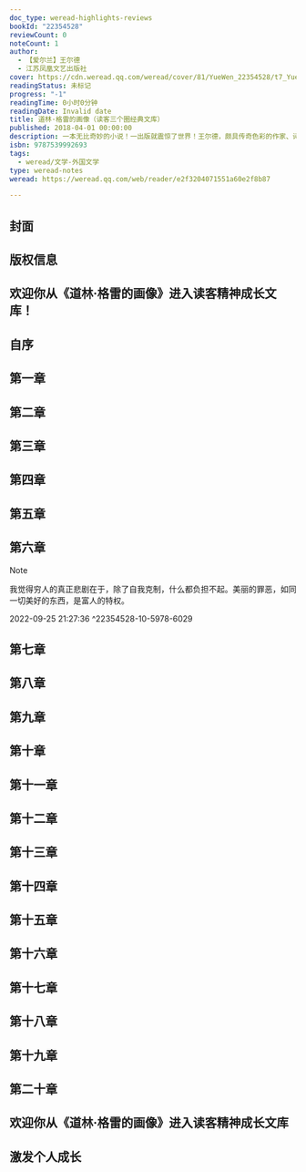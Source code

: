 ```yaml
---
doc_type: weread-highlights-reviews
bookId: "22354528"
reviewCount: 0
noteCount: 1
author:
  - 【爱尔兰】王尔德
  - 江苏凤凰文艺出版社
cover: https://cdn.weread.qq.com/weread/cover/81/YueWen_22354528/t7_YueWen_22354528.jpg
readingStatus: 未标记
progress: "-1"
readingTime: 0小时0分钟
readingDate: Invalid date
title: 道林·格雷的画像（读客三个圈经典文库）
published: 2018-04-01 00:00:00
description: 一本无比奇妙的小说！一出版就震惊了世界！王尔德，颇具传奇色彩的作家、诗人、剧作家，英国唯美主义运动的倡导者。《道林·格雷的画像》是他仅有的一部长篇小说。这个永葆青春的美少年的故事，是作者王尔德传奇一生的生动写照，探索美与道德的至高之作。19世纪末也因此被称为“道林的时代”。
isbn: 9787539992693
tags:
  - weread/文学-外国文学
type: weread-notes
weread: https://weread.qq.com/web/reader/e2f3204071551a60e2f8b87

---
```



## 封面

## 版权信息

## 欢迎你从《道林·格雷的画像》进入读客精神成长文库！

## 自序

## 第一章

## 第二章

## 第三章

## 第四章

## 第五章

## 第六章

> [!NOTE] 
> 我觉得穷人的真正悲剧在于，除了自我克制，什么都负担不起。美丽的罪恶，如同一切美好的东西，是富人的特权。
> 
> 2022-09-25 21:27:36 ^22354528-10-5978-6029

## 第七章

## 第八章

## 第九章

## 第十章

## 第十一章

## 第十二章

## 第十三章

## 第十四章

## 第十五章

## 第十六章

## 第十七章

## 第十八章

## 第十九章

## 第二十章

## 欢迎你从《道林·格雷的画像》进入读客精神成长文库

## 激发个人成长

